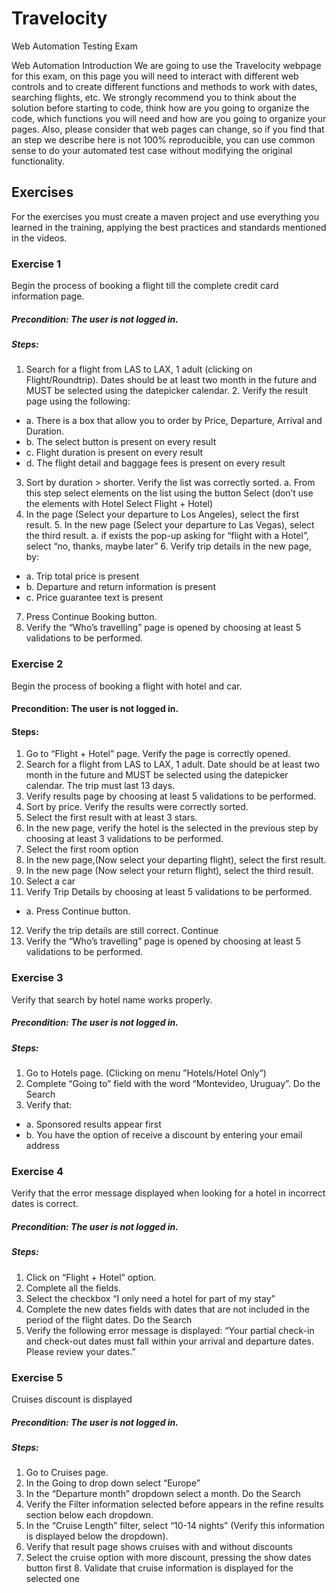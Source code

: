 # Travelocity
Web Automation Testing Exam

Web Automation 
Introduction 
We are going to use the Travelocity webpage for this exam, on this page you will need to interact with different web controls and to create different functions and methods to work with dates, searching flights, etc. 
We strongly recommend you to think about the solution before starting to code, think how are you going to organize the code, which functions you will need and how are you going to organize your pages. 
Also, please consider that web pages can change, so if you find that an step we describe here is not 100% reproducible, you can use common sense to do your automated test case without modifying the original functionality.

## Exercises 
For the exercises you must create a maven project and use everything you learned in the training, applying the best practices and standards mentioned in the videos. 

### Exercise 1 
Begin the process of booking a flight till the complete credit card information page. 

##### Precondition​: The user is not logged in. 
##### Steps: 
1. Search for a flight from LAS to LAX, 1 adult (clicking on Flight/Roundtrip). Dates should be at least two month in the future and MUST​ be selected using the datepicker calendar. 2. Verify the result page using the following: 
 - a. There is a box that allow you to order by Price, Departure, Arrival and Duration. 
 - b. The select button is present on every result 
 - c. Flight duration is present on every result 
 - d. The flight detail and baggage fees is present on every result 
3. Sort by duration > shorter. Verify the list was correctly sorted. 
a. From this step select elements on the list using the button Select (don’t use the elements with Hotel Select Flight + Hotel) 
4. In the page (Select your departure to Los Angeles), select the first result. 5. In the new page (Select your departure to Las Vegas), select the third result. a. if exists the pop-up asking for “flight with a Hotel”, select “no, thanks, maybe later” 6. Verify trip details in the new page, by: 
 - a. Trip total price is present 
 - b. Departure and return information is present 
 - c. Price guarantee text is present 
7. Press Continue Booking button. 
8. Verify the “Who’s travelling” page is opened by choosing at least 5 validations to be performed. 
### Exercise 2 
Begin the process of booking a flight with hotel and car. 

#### Precondition​: The user is not logged in. 
#### Steps:

1. Go to “Flight + Hotel” page. Verify the page is correctly opened. 
2. Search for a flight from LAS to LAX, 1 adult. Date should be at least two month in the future and MUST ​be selected using the datepicker calendar. The trip must last 13 days. 
3. Verify results page by choosing at least 5 validations to be performed. 
4. Sort by price. Verify the results were correctly sorted. 
5. Select the first result with at least 3 stars. 
6. In the new page, verify the hotel is the selected in the previous step by choosing at least 3 validations to be performed. 
7. Select the first room option 
8. In the new page,(Now select your departing flight), select the first result. 
9. In the new page (Now select your return flight), select the third result. 
10. Select a car 
11. Verify Trip Details by choosing at least 5 validations to be performed. 
 - a. Press Continue button. 
12. Verify the trip details are still correct. Continue 
13. Verify the “Who’s travelling” page is opened by choosing at least 5 validations to be performed. 

### Exercise 3 
Verify that search by hotel name works properly. 

##### Precondition​: The user is not logged in. 
##### Steps: 

1. Go to Hotels page. (Clicking on menu ”Hotels/Hotel Only”) 
2. Complete “Going to” field with the word “Montevideo, Uruguay”. Do the Search 
3. Verify that: 
 - a. Sponsored results appear first 
 - b. You have the option of receive a discount by entering your email address 

### Exercise 4 
Verify that the error message displayed when looking for a hotel in incorrect dates is correct. 

##### Precondition​: The user is not logged in. 
##### Steps: 

1. Click on “Flight + Hotel” option.
2. Complete all the fields. 
3. Select the checkbox “I only need a hotel for part of my stay” 
4. Complete the new dates fields with dates that are not included in the period of the flight dates. Do the Search 
5. Verify the following error message is displayed: “Your partial check-in and check-out dates must fall within your arrival and departure dates. Please review your dates.” 

### Exercise 5 
Cruises discount is displayed 

##### Precondition​: The user is not logged in. 
##### Steps: 

1. Go to Cruises page. 
2. In the Going to drop down select “Europe” 
3. In the “Departure month” dropdown select a month. Do the Search 
4. Verify the Filter information selected before appears in the refine results section below each dropdown. 
5. In the “Cruise Length” filter, select “10-14 nights” (Verify this information is displayed below the dropdown). 
6. Verify that result page shows cruises with and without discounts 
7. Select the cruise option with more discount, pressing the show dates button first 8. Validate that cruise information is displayed for the selected one
